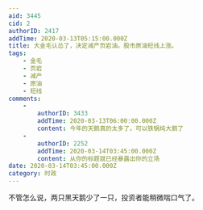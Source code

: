 ```yaml
---
aid: 3445
cid: 2
authorID: 2417
addTime: 2020-03-13T05:15:00.000Z
title: 大金毛认怂了，决定减产页岩油。股市原油短线上涨。
tags:
    - 金毛
    - 页岩
    - 减产
    - 原油
    - 短线
comments:
    -
        authorID: 3433
        addTime: 2020-03-13T06:00:00.000Z
        content: 今年的天鹅真的太多了。可以铁锅炖大鹅了
    -
        authorID: 2252
        addTime: 2020-03-14T03:45:00.000Z
        content: 从你的标题就已经暴露出你的立场
date: 2020-03-14T03:45:00.000Z
category: 时政
---
```


不管怎么说，两只黑天鹅少了一只，投资者能稍微喘口气了。

